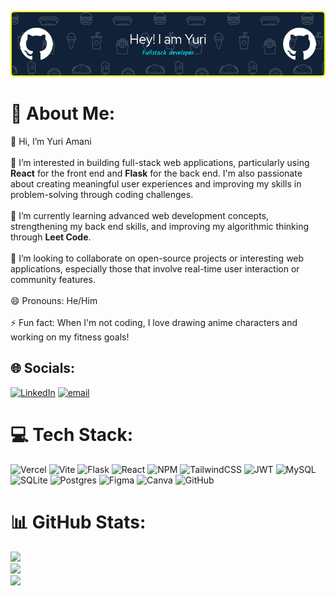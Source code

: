 ![Header](./github-header-image.png)
# 💫 About Me:
👋 Hi, I’m Yuri Amani<br><br>👀 I’m interested in building full-stack web applications, particularly using **React** for the front end and **Flask** for the back end. I'm also passionate about creating meaningful user experiences and improving my skills in problem-solving through coding challenges.<br><br>🌱 I’m currently learning advanced web development concepts, strengthening my back end skills, and improving my algorithmic thinking through **Leet Code**.<br><br>💞️ I’m looking to collaborate on open-source projects or interesting web applications, especially those that involve real-time user interaction or community features.<br><br>😄 Pronouns: He/Him<br><br>⚡ Fun fact: When I'm not coding, I love drawing anime characters and working on my fitness goals!<br>


## 🌐 Socials:
[![LinkedIn](https://img.shields.io/badge/LinkedIn-%230077B5.svg?logo=linkedin&logoColor=white)](https://linkedin.com/in/yuri-amani-3b46802a9) [![email](https://img.shields.io/badge/Email-D14836?logo=gmail&logoColor=white)](mailto:yuriamani7@gmail.com) 

# 💻 Tech Stack:
![Vercel](https://img.shields.io/badge/vercel-%23000000.svg?style=for-the-badge&logo=vercel&logoColor=white) ![Vite](https://img.shields.io/badge/vite-%23646CFF.svg?style=for-the-badge&logo=vite&logoColor=white) ![Flask](https://img.shields.io/badge/flask-%23000.svg?style=for-the-badge&logo=flask&logoColor=white) ![React](https://img.shields.io/badge/react-%2320232a.svg?style=for-the-badge&logo=react&logoColor=%2361DAFB) ![NPM](https://img.shields.io/badge/NPM-%23CB3837.svg?style=for-the-badge&logo=npm&logoColor=white) ![TailwindCSS](https://img.shields.io/badge/tailwindcss-%2338B2AC.svg?style=for-the-badge&logo=tailwind-css&logoColor=white) ![JWT](https://img.shields.io/badge/JWT-black?style=for-the-badge&logo=JSON%20web%20tokens) ![MySQL](https://img.shields.io/badge/mysql-4479A1.svg?style=for-the-badge&logo=mysql&logoColor=white) ![SQLite](https://img.shields.io/badge/sqlite-%2307405e.svg?style=for-the-badge&logo=sqlite&logoColor=white) ![Postgres](https://img.shields.io/badge/postgres-%23316192.svg?style=for-the-badge&logo=postgresql&logoColor=white) ![Figma](https://img.shields.io/badge/figma-%23F24E1E.svg?style=for-the-badge&logo=figma&logoColor=white) ![Canva](https://img.shields.io/badge/Canva-%2300C4CC.svg?style=for-the-badge&logo=Canva&logoColor=white) ![GitHub](https://img.shields.io/badge/github-%23121011.svg?style=for-the-badge&logo=github&logoColor=white)
# 📊 GitHub Stats:
![](https://github-readme-stats.vercel.app/api?username=Yuriamani&theme=dark&hide_border=false&include_all_commits=false&count_private=false)<br/>
![](https://github-readme-streak-stats.herokuapp.com/?user=Yuriamani&theme=dark&hide_border=false)<br/>
![](https://github-readme-stats.vercel.app/api/top-langs/?username=Yuriamani&theme=dark&hide_border=false&include_all_commits=false&count_private=false&layout=compact)

<!-- Proudly created with GPRM ( https://gprm.itsvg.in ) -->
